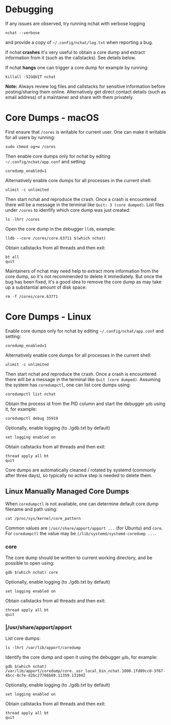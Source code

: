 Debugging
=========
If any issues are observed, try running nchat with verbose logging

    nchat --verbose

and provide a copy of `~/.config/nchat/log.txt` when reporting a bug.

If nchat **crashes** it's very useful to obtain a core dump and extract
information from it (such as the callstacks). See details below.

If nchat **hangs** one can trigger a core dump for example by running:

    killall -SIGQUIT nchat

**Note:** Always review log files and callstacks for sensitive information
before posting/sharing them online. Alternatively get direct contact details
(such as email address) of a maintainer and share with them privately.


Core Dumps - macOS
==================
First ensure that `/cores` is writable for current user. One can make it
writable for all users by running:

    sudo chmod og+w /cores

Then enable core dumps only for nchat by editing `~/.config/nchat/app.conf`
and setting:

    coredump_enabled=1

Alternatively enable core dumps for all processes in the current shell:

    ulimit -c unlimited

Then start nchat and reproduce the crash. Once a crash is encountered there
will be a message in the terminal like `Quit: 3 (core dumped)`. List files
under `/cores` to idenfify which core dump was just created:

    ls -lhrt /cores

Open the core dump in the debugger `lldb`, example:

    lldb --core /cores/core.63711 $(which nchat)

Obtain callstacks from all threads and then exit:

    bt all
    quit

Maintainers of nchat may need help to extract more information from the core
dump, so it's not recommended to delete it immediately. But once the bug has
been fixed, it's a good idea to remove the core dump as may take up a
substantial amount of disk space:

    rm -f /cores/core.63771


Core Dumps - Linux
==================
Enable core dumps only for nchat by editing `~/.config/nchat/app.conf` and
setting:

    coredump_enabled=1

Alternatively enable core dumps for all processes in the current shell:

    ulimit -c unlimited

Then start nchat and reproduce the crash. Once a crash is encountered there
will be a message in the terminal like `Quit (core dumped)`. Assuming the
system has `coredumpctl`, one can list core dumps using:

    coredumpctl list nchat

Obtain the process id from the PID column and start the debugger `gdb` using
it, for example:

    coredumpctl debug 35919

Optionally, enable logging (to ./gdb.txt by default)

    set logging enabled on

Obtain callstacks from all threads and then exit:

    thread apply all bt
    quit

Core dumps are automatically cleaned / rotated by systemd (commonly after
three days), so typically no active step is needed to delete them.

Linux Manually Managed Core Dumps
---------------------------------
When `coredumpctl` is not available, one can determine default core dump
filename and path using:

    cat /proc/sys/kernel/core_pattern

Common values are `|/usr/share/apport/apport ...` (for Ubuntu) and `core`.
For `coredumpctl` the value may be `|/lib/systemd/systemd-coredump ...`.

### core

The core dump should be written to current working directory, and be possible
to open using:

    gdb $(which nchat) core

Optionally, enable logging (to ./gdb.txt by default)

    set logging enabled on

Obtain callstacks from all threads and then exit:

    thread apply all bt
    quit

### |/usr/share/apport/apport

List core dumps:

    ls -lhrt /var/lib/apport/coredump

Identify the core dump and open it using the debugger `gdb`, for example:

    gdb $(which nchat) /var/lib/apport/coredump/core._usr_local_bin_nchat.1000.1fd09cc0-3f67-4bcc-8cfe-d2bc27766b69.11359.131042

Optionally, enable logging (to ./gdb.txt by default)

    set logging enabled on

Obtain callstacks from all threads and then exit:

    thread apply all bt
    quit

